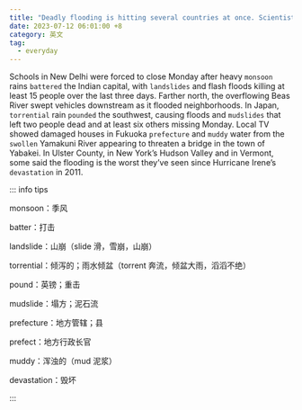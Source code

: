 ```yaml
---
title: "Deadly flooding is hitting several countries at once. Scientists say this will only be more common"
date: 2023-07-12 06:01:00 +8
category: 英文
tag:
  - everyday
---
```


Schools in New Delhi were forced to close Monday after heavy `monsoon` rains `battered` the Indian capital, with `landslides` and flash floods killing at least 15 people over the last three days. Farther north, the overflowing Beas River swept vehicles downstream as it flooded neighborhoods. In Japan, `torrential` rain `pounded` the southwest, causing floods and `mudslides` that left two people dead and at least six others missing Monday. Local TV showed damaged houses in Fukuoka `prefecture` and `muddy` water from the `swollen` Yamakuni River appearing to threaten a bridge in the town of Yabakei. In Ulster County, in New York’s Hudson Valley and in Vermont, some said the flooding is the worst they’ve seen since Hurricane Irene’s `devastation` in 2011.

::: info tips

monsoon：季风

batter：打击

landslide：山崩（slide 滑，雪崩，山崩）

torrential：倾泻的；雨水倾盆（torrent 奔流，倾盆大雨，滔滔不绝）

pound：英镑；重击

mudslide：塌方；泥石流

prefecture：地方管辖；县

prefect：地方行政长官

muddy：浑浊的（mud 泥浆）

devastation：毁坏

:::
